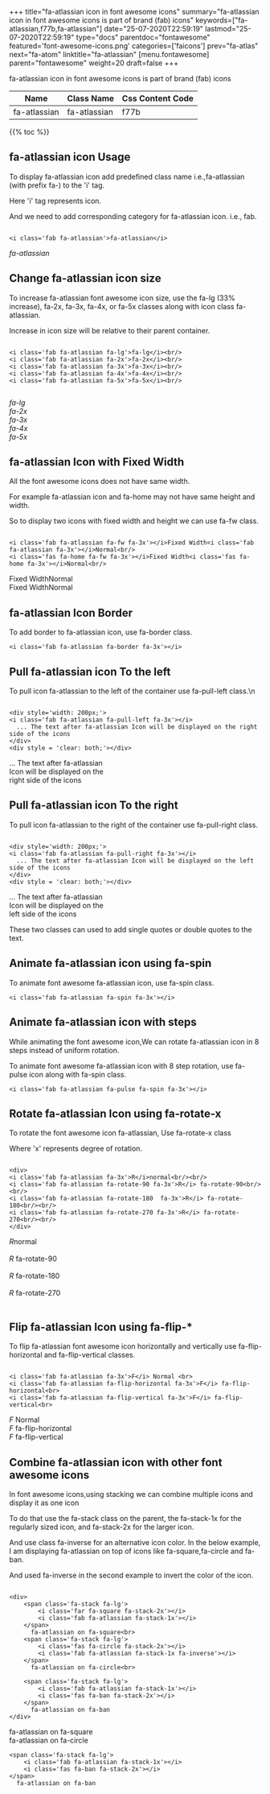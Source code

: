 +++
title="fa-atlassian icon in font awesome icons"
summary="fa-atlassian icon in font awesome icons is part of brand (fab) icons"
keywords=["fa-atlassian,f77b,fa-atlassian"]
date="25-07-2020T22:59:19"
lastmod="25-07-2020T22:59:19"
type="docs"
parentdoc="fontawesome"
featured='font-awesome-icons.png'
categories=['faicons']
prev="fa-atlas"
next="fa-atom"
linktitle="fa-atlassian"
[menu.fontawesome]
parent="fontawesome"
weight=20
draft=false
+++


fa-atlassian icon in font awesome icons is part of brand (fab) icons

<div class='table-responsive'><table class='table'><thead><tr><th>Name</th><th>Class Name</th><th>Css Content Code</th></tr></thead><tbody><tr><td>fa-atlassian</td><td>fa-atlassian</td><td>f77b</td></tr></tbody></table></div>


{{% toc %}}


## fa-atlassian icon Usage

To display fa-atlassian icon add predefined class name i.e.,fa-atlassian (with prefix fa-) to the 'i' tag.

Here 'i' tag represents icon.

And we need to add corresponding category for fa-atlassian icon. i.e., fab.


```

<i class='fab fa-atlassian'>fa-atlassian</i>
```

<i class='fab fa-atlassian'>fa-atlassian</i>




## Change fa-atlassian icon size
To increase fa-atlassian font awesome icon size, use the fa-lg (33% increase), fa-2x, fa-3x, fa-4x, or fa-5x classes along with icon class fa-atlassian.

Increase in icon size will be relative to their parent container. 

```

<i class='fab fa-atlassian fa-lg'>fa-lg</i><br/>
<i class='fab fa-atlassian fa-2x'>fa-2x</i><br/>
<i class='fab fa-atlassian fa-3x'>fa-3x</i><br/>
<i class='fab fa-atlassian fa-4x'>fa-4x</i><br/>
<i class='fab fa-atlassian fa-5x'>fa-5x</i><br/>
            
```

<i class='fab fa-atlassian fa-lg'>fa-lg</i><br/>
<i class='fab fa-atlassian fa-2x'>fa-2x</i><br/>
<i class='fab fa-atlassian fa-3x'>fa-3x</i><br/>
<i class='fab fa-atlassian fa-4x'>fa-4x</i><br/>
<i class='fab fa-atlassian fa-5x'>fa-5x</i><br/>
            



## fa-atlassian Icon with Fixed Width 

All the font awesome icons does not have same width.

For example fa-atlassian icon and fa-home may not have same height and width.

So to display two icons with fixed width and height we can use fa-fw class.


```

<i class='fab fa-atlassian fa-fw fa-3x'></i>Fixed Width<i class='fab fa-atlassian fa-3x'></i>Normal<br/>
<i class='fas fa-home fa-fw fa-3x'></i>Fixed Width<i class='fas fa-home fa-3x'></i>Normal<br/>
```

<i class='fab fa-atlassian fa-fw fa-3x'></i>Fixed Width<i class='fab fa-atlassian fa-3x'></i>Normal<br/>
<i class='fas fa-home fa-fw fa-3x'></i>Fixed Width<i class='fas fa-home fa-3x'></i>Normal<br/>



## fa-atlassian Icon Border 

To add border to fa-atlassian icon, use fa-border class.


```
<i class='fab fa-atlassian fa-border fa-3x'></i>

```
<i class='fab fa-atlassian fa-border fa-3x'></i>





## Pull fa-atlassian icon To the left

To pull icon fa-atlassian to the left of the container use fa-pull-left class.\n

```

<div style='width: 200px;'>
<i class='fab fa-atlassian fa-pull-left fa-3x'></i>
  ... The text after fa-atlassian Icon will be displayed on the right side of the icons
</div>
<div style = 'clear: both;'></div>
```

<div style='width: 200px;'>
<i class='fab fa-atlassian fa-pull-left fa-3x'></i>
  ... The text after fa-atlassian Icon will be displayed on the right side of the icons
</div>
<div style = 'clear: both;'></div>




## Pull fa-atlassian icon To the right
To pull icon fa-atlassian to the right of the container use fa-pull-right class.

```

<div style='width: 200px;'>
<i class='fab fa-atlassian fa-pull-right fa-3x'></i>
  ... The text after fa-atlassian Icon will be displayed on the left side of the icons
</div>
<div style = 'clear: both;'></div>
```

<div style='width: 200px;'>
<i class='fab fa-atlassian fa-pull-right fa-3x'></i>
  ... The text after fa-atlassian Icon will be displayed on the left side of the icons
</div>
<div style = 'clear: both;'></div>

These two classes can used to add single quotes or double quotes to the text.


## Animate fa-atlassian icon using fa-spin
To animate font awesome fa-atlassian icon, use fa-spin class.

```
<i class='fab fa-atlassian fa-spin fa-3x'></i>
```
<i class='fab fa-atlassian fa-spin fa-3x'></i>




## Animate fa-atlassian icon with steps
While animating the font awesome icon,We can rotate fa-atlassian icon in 8 steps instead of uniform rotation.

To animate font awesome fa-atlassian icon with 8 step rotation, use fa-pulse icon along with fa-spin class.


```
<i class='fab fa-atlassian fa-pulse fa-spin fa-3x'></i>

```
<i class='fab fa-atlassian fa-pulse fa-spin fa-3x'></i>





## Rotate fa-atlassian Icon using fa-rotate-x
To rotate the font awesome icon fa-atlassian, Use fa-rotate-x class

Where 'x' represents degree of rotation.


```

<div>
<i class='fab fa-atlassian fa-3x'>R</i>normal<br/><br/>
<i class='fab fa-atlassian fa-rotate-90 fa-3x'>R</i> fa-rotate-90<br/><br/> 
<i class='fab fa-atlassian fa-rotate-180  fa-3x'>R</i> fa-rotate-180<br/><br/> 
<i class='fab fa-atlassian fa-rotate-270 fa-3x'>R</i> fa-rotate-270<br/><br/>
</div>
```

<div>
<i class='fab fa-atlassian fa-3x'>R</i>normal<br/><br/>
<i class='fab fa-atlassian fa-rotate-90 fa-3x'>R</i> fa-rotate-90<br/><br/> 
<i class='fab fa-atlassian fa-rotate-180  fa-3x'>R</i> fa-rotate-180<br/><br/> 
<i class='fab fa-atlassian fa-rotate-270 fa-3x'>R</i> fa-rotate-270<br/><br/>
</div>




## Flip fa-atlassian Icon using fa-flip-*
To flip fa-atlassian font awesome icon horizontally and vertically use fa-flip-horizontal and fa-flip-vertical classes. 

```

<i class='fab fa-atlassian fa-3x'>F</i> Normal <br>
<i class='fab fa-atlassian fa-flip-horizontal fa-3x'>F</i> fa-flip-horizontal<br>
<i class='fab fa-atlassian fa-flip-vertical fa-3x'>F</i> fa-flip-vertical<br>
```

<i class='fab fa-atlassian fa-3x'>F</i> Normal <br>
<i class='fab fa-atlassian fa-flip-horizontal fa-3x'>F</i> fa-flip-horizontal<br>
<i class='fab fa-atlassian fa-flip-vertical fa-3x'>F</i> fa-flip-vertical<br>




## Combine fa-atlassian icon with other font awesome icons
In font awesome icons,using stacking we can combine multiple icons and display it as one icon 

To do that use the fa-stack class on the parent, the fa-stack-1x for the regularly sized icon, and fa-stack-2x for the larger icon.

And use class fa-inverse for an alternative icon color. 
In the below example, I am displaying fa-atlassian on top of icons like fa-square,fa-circle and fa-ban.

And used fa-inverse in the second example to invert the color of the icon.

```

<div>
    <span class='fa-stack fa-lg'>
        <i class='far fa-square fa-stack-2x'></i>
        <i class='fab fa-atlassian fa-stack-1x'></i>
    </span>
      fa-atlassian on fa-square<br>
    <span class='fa-stack fa-lg'>
        <i class='fas fa-circle fa-stack-2x'></i>
        <i class='fab fa-atlassian fa-stack-1x fa-inverse'></i>
    </span>
      fa-atlassian on fa-circle<br>

    <span class='fa-stack fa-lg'>
        <i class='fab fa-atlassian fa-stack-1x'></i>
        <i class='fas fa-ban fa-stack-2x'></i>
    </span>
      fa-atlassian on fa-ban
</div>
```

<div>
    <span class='fa-stack fa-lg'>
        <i class='far fa-square fa-stack-2x'></i>
        <i class='fab fa-atlassian fa-stack-1x'></i>
    </span>
      fa-atlassian on fa-square<br>
    <span class='fa-stack fa-lg'>
        <i class='fas fa-circle fa-stack-2x'></i>
        <i class='fab fa-atlassian fa-stack-1x fa-inverse'></i>
    </span>
      fa-atlassian on fa-circle<br>

    <span class='fa-stack fa-lg'>
        <i class='fab fa-atlassian fa-stack-1x'></i>
        <i class='fas fa-ban fa-stack-2x'></i>
    </span>
      fa-atlassian on fa-ban
</div>






